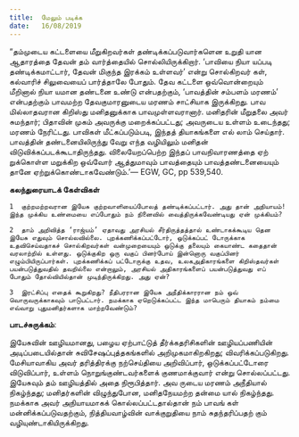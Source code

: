 ```yaml
---
title:  மேலும் படிக்க
date:   16/08/2019
---
```


“தம்முடைய கட்டளையை மீறுகிறவர்கள் தண்டிக்கப்படுவார்களென உறுதி யான ஆதாரத்தை தேவன் தம் வார்த்தையில் சொல்லியிருக்கிறார்.  ‘பாவியை நியா யப்படி தண்டிக்கமாட்டார், தேவன் மிகுந்த இரக்கம் உள்ளவர்’ என்று சொல்கிறவர் கள், கல்வாரிச் சிலுவையைப் பார்த்தாலே போதும்.  தேவ கட்டளை ஒவ்வொன்றையும் மீறினால் நியா யமான தண்டனை உண்டு என்பதற்கும், ‘பாவத்தின் சம்பளம் மரணம்’ என்பதற்கும் பாவமற்ற தேவகுமாரனுடைய மரணம் சாட்சியாக இருக்கிறது.  பாவ மில்லாதவரான கிறிஸ்து மனிதனுக்காக பாவமுள்ளவரானார்.  மனிதரின் மீறுதலை அவர் சுமந்தார்; பிதாவின் முகம் அவருக்கு மறைக்கப்பட்டது; அவருடைய உள்ளம் உடைந்தது; மரணம் நேரிட்டது.  பாவிகள் மீட்கப்படும்படி, இந்தத் தியாகங்களை எல் லாம் செய்தார்.  பாவத்தின் தண்டனையிலிருந்து வேறு எந்த வழியிலும் மனிதன் விடுவிக்கப்படக்கூடாதிருந்தது.  விலையேறப்பெற்ற இந்தப் பாவநிவாரணத்தை ஏற் றுக்கொள்ள மறுக்கிற ஒவ்வோர் ஆத்துமாவும் பாவத்தையும் பாவத்தண்டனையையும் தானே ஏற்றுக்கொண்டாகவேண்டும்.’— EGW, GC, pp 539,540.

**கலந்துரையாடக் கேள்விகள்**

`1	குற்றமற்றவரான இயேசு குற்றவாளியைப்போலத் தண்டிக்கப்பட்டார். அது தான் அநியாயம்! இந்த முக்கிய உண்மையை எப்போதும் நம் நினைவில் வைத்திருக்கவேண்டியது ஏன் முக்கியம்?`

`2	தாம் அறிவித்த ‘ராஜ்யம்’ ஏதாவது அரசியல் சீர்திருத்தத்தால் உண்டாகக்கூடிய தென இயேசு எதுவும் சொல்லவில்லை. புறக்கணிக்கப்பட்டோர், ஒடுக்கப்பட் டோருக்காக உதவிசெய்வதாகச் சொல்கிறவர்கள் வன்முறையையும் ஒடுக்கு தலையும் கையாண்ட கதைதான் வரலாற்றில் உள்ளது. ஒடுக்குகிற ஒரு வகுப் பினர்போய் இன்னொரு வகுப்பினர் எழும்பியிருப்பார்கள். புறக்கணிக்கப் பட்டோருக்கு உதவ, உலகஅதிகாரங்களை கிறிஸ்தவர்கள் பயன்படுத்துவதில் தவறில்லை என்றாலும், அரசியல் அதிகாரங்களைப் பயன்படுத்துவது எப் போதும் தோல்வியில்தான் முடிந்திருக்கிறது. அது ஏன்?`

`3	இரட்சிப்பு எதைக் கூறுகிறது? நீதிபரரான இயேசு அநீதிக்காரரான நம் ஒவ் வொருவருக்காகவும் பாடுபட்டார். நமக்காக ஏறெடுக்கப்பட்ட இந்த மாபெரும் தியாகம் நம்மை எவ்வாறு புதுமனிதர்களாக மாற்றவேண்டும்?`

**பாடச்சுருக்கம்**:

இயேசுவின் ஊழியமானது, பழைய ஏற்பாட்டுத் தீர்க்கதரிசிகளின் ஊழியப்பணியின் அடிப்படையில்தான் சுவிசேஷப்புத்தகங்களில் அறிமுகமாகிறகிறது; விவரிக்கப்படுகிறது. மேசியாவாகிய அவர் தரித்திரக்கு நற்செய்தியை அறிவிப்பார், ஒடுக்கப்பட்டோரை விடுவிப்பார், உள்ளம் நொறுங்குண்டவர்களைக் குணமாக்குவார் என்று சொல்லப்பட்டது. இயேசுவும் தம் ஊழியத்தில் அதை நிரூபித்தார். அவ ருடைய மரணம் அநீதியால் நிகழ்ந்தது; மனிதர்களின் விழுந்துபோன, மனிதநேயமற்ற தன்மை யால் நிகழ்ந்தது. நமக்காக அவர் அநியாயமாகக் கொல்லப்பட்டதால்தான் நம் பாவங் கள் மன்னிக்கப்படுவதற்கும், நித்தியவாழ்வின் வாக்குறுதியை நாம் சுதந்தரிப்பதற் கும் வழியுண்டாகியிருக்கிறது.